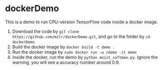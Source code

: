 # dockerDemo
This is a demo to run CPU-version TensorFlow code inside a docker image. 

1. Download the code by `git clone https://github.com/mzlr/dockerDemo.git`, and go to the folder by `cd dockerDemo`.
2. Build the docker image by `docker build -t demo .`
3. Run the docker image by `sudo docker run -w /demo -it demo`
4. Inside the docker, run the demo by `python mnist_softmax.py`. Ignore the warning, you will see a accuracy number around 0.9. 
